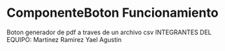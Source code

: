 # ComponenteBoton Funcionamiento
Boton generador de pdf a traves de un archivo csv
INTEGRANTES DEL EQUIPO: 
Martinez Ramirez Yael Agustin 
